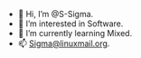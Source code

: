 - 👋 Hi, I’m @S-Sigma. 
- 👀 I’m interested in Software. 
- 🌱 I’m currently learning Mixed. 
- 📫 Sigma@linuxmail.org. 

<!---
S-Sigma/S-Sigma is a ✨ special ✨ repository because its `README.md` (this file) appears on your GitHub profile.
You can click the Preview link to take a look at your changes.
--->
